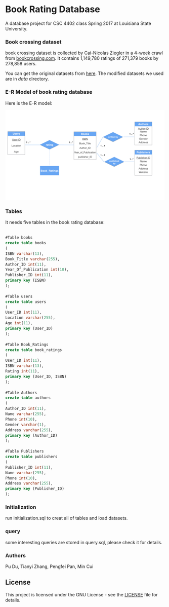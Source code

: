 # Book Rating Database

A database project for CSC 4402 class Spring 2017 at Louisiana State University.

### Book crossing dataset
book crossing dataset is collected by Cai-Nicolas Ziegler in a 4-week crawl from [bookcrossing.com](https://www.bookcrossing.com/). It contains 1,149,780 ratings of 271,379 books by 278,858 users.

You can get the original datasets from [here](http://www2.informatik.uni-freiburg.de/~cziegler/BX/).
The modified datasets we used are in *data* directory.

### E-R Model of book rating database

Here is the E-R model:

![E-R-diagram](e-r-diagram.jpeg)

### Tables

It needs five tables in the book rating database:

```sql

#Table books
create table books
(
ISBN varchar(13),
Book_Title varchar(255),
Author_ID int(11),
Year_Of_Publication int(10),
Publisher_ID int(11),
primary key (ISBN)
);

#Table users
create table users
(
User_ID int(11),
Location varchar(255),
Age int(11),
primary key (User_ID)
);

#Table Book_Ratings
create table book_ratings
(
User_ID int(11),
ISBN varchar(13),
Rating int(11),
primary key (User_ID, ISBN)
);

#Table Authors
create table authors
(
Author_ID int(11),
Name varchar(255),
Phone int(10),
Gender varchar(1),
Address varchar(255),
primary key (Author_ID)
);

#Table Publishers
create table publishers
(
Publisher_ID int(11),
Name varchar(255),
Phone int(10),
Address varchar(255),
primary key (Publisher_ID)
);
```

### Initialization

run initialization.sql to creat all of tables and load datasets.

### query

some interesting queries are stored in query.sql, please check it for details.

### Authors

Pu Du, Tianyi Zhang, Pengfei Pan, Min Cui

## License

This project is licensed under the GNU License - see the [LICENSE](LICENSE) file for details.
